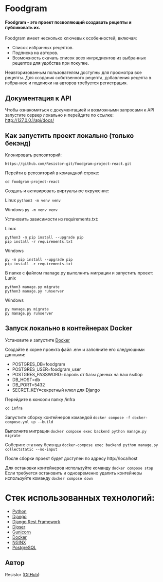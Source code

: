 # Foodgram
#### Foodgram - это проект позволяющий создавать рецепты и публиковать их.

Foodgram имеет несколько ключевых особенностей, включая:

- Список избранных рецептов.
- Подписка на авторов.
- Возможность скачать список всех ингредиентов из выбранных рецептов для удобства при покупке.

Неавторизованным пользователям доступны для просмотра все рецепты.
Для создания собственного рецепта, добавления рецепта в избранное и подписки на авторов требуется регистрация.

## Документация к API
Чтобы ознакомиться с документацией и возможными запросами к API запустите сервер локально и перейдите по ссылке: http://127.0.0.1/api/docs/

## Как запустить проект локально (только бекэнд)
Клонировать репозиторий:

`https://github.com/Resistor-git/foodgram-project-react.git`

Перейти в репозиторий в командной строке:

`cd foodgram-project-react`

Создать и активировать виртуальное окружение:

Linux `python3 -m venv venv`

Windows `py -m venv venv`

Установить зависимости из requirements.txt:

Linux

```
python3 -m pip install --upgrade pip
pip install -r requirements.txt
```
Windows
```
py -m pip install --upgrade pip
pip install -r requirements.txt
```

В папке с файлом manage.py выполнить миграции и запустить проект:
Lunix
```
python3 manage.py migrate
python3 manage.py runserver
```
Windows
```
py manage.py migrate
py manage.py runserver
```

## Запуск локально в контейнерах Docker
Установите и запустите [Docker](https://www.docker.com/products/docker-desktop/)

Создайте в корне проекта файл .env и заполните его следующими данными:
* POSTGRES_DB=foodgram
* POSTGRES_USER=foodgram_user
* POSTGRES_PASSWORD=пароль от базы данных на ваш выбор
* DB_HOST=db
* DB_PORT=5432
* SECRET_KEY=секретный клюл для Django

Перейдите в консоли папку /infra

`cd infra`

Запустите сборку контейнеров командой `docker compose -f docker-compose.yml up --build`

Выполните миграции `docker compose exec backend python manage.py migrate`

Соберите статику бекэнда `docker-compose exec backend python manage.py collectstatic --no-input`

После сборки проект будет доступен по адресу http://localhost

Для остановки контейнеров используйте команду `docker compose stop`
Если требуется остановить и одновременно удалить контейнеры используйте команду `docker compose down`


# Стек использованных технологий:
* [Python](https://www.python.org/)
* [Django](https://docs.djangoproject.com/en/3.2/)
* [Django Rest Framework](https://www.django-rest-framework.org/)
* [Djoser](https://djoser.readthedocs.io/)
* [Gunicorn](https://gunicorn.org/)
* [Docker](https://www.docker.com/)
* [NGINX](https://nginx.org/)
* [PostgreSQL](https://www.postgresql.org/)

## Автор
Resistor ([GitHub](https://github.com/Resistor-git/))
